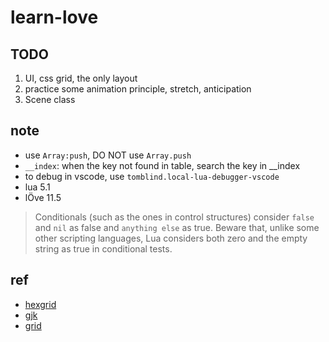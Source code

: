 # learn-love
## TODO
1. UI, css grid, the only layout
2.  practice some animation principle, stretch, anticipation
3. Scene class

## note
- use `Array:push`, DO NOT use `Array.push`
- `__index`: when the key not found in table, search the key in __index
- to debug in vscode, use `tomblind.local-lua-debugger-vscode`
- lua 5.1
- lÖve 11.5
> Conditionals (such as the ones in control structures) consider `false` and `nil` as false and `anything else` as true. Beware that, unlike some other scripting languages, Lua considers both zero and the empty string as true in conditional tests.

## ref
- [hexgrid](https://www.redblobgames.com/grids/hexagons/#pixel-to-hex)
- [gjk](https://dyn4j.org/2010/04/gjk-gilbert-johnson-keerthi/)
- [grid](https://ruanyifeng.com/blog/2019/03/grid-layout-tutorial.html)